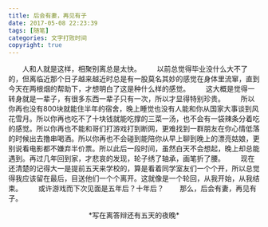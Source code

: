 ```yaml
---
title: 后会有妻，再见有子
date: 2017-05-08 22:23:39
tags: [随笔]
categories: 文字打败时间
copyright: true
---
```

　　人和人就是这样，相聚别离总是太快。
　　以前总觉得毕业没什么大不了的，但离临近那个日子越来越近时总是有一股莫名其妙的感觉在身体里流窜，直到今天在两根烟的帮助下，才想明白了这是种什么样的感觉。
　　这大概是觉得一转身就是一辈子，有很多东西一辈子只有一次，所以才显得特别珍贵。<!--more-->
　　所以你再也没有800块就能住半年的宿舍，晚上睡觉也没有人能和你从国家大事谈到风花雪月。所以你再也吃不了十块钱就能吃撑的三菜一汤，也不会有一袋辣条分着吃的感觉。所以你再也不能和哥们打游戏打到断网，更难找到一群朋友在你心情低落的时候出去撸串喝酒。所以你再也不会碰到能陪你从早上聊到晚上的漂亮姑娘，更别说看电影都不嫌弃半价票。所以此后一段时间，虽然白天不会想起，晚上却总能遇到。再过几年回到家，才悲哀的发现，轮子绣了轴承，画笔折了腰。
　　现在还清楚的记得大一是提前五天来学校的，算是看着同学室友们一个个开，所以总觉得我应该留在最后，目送他们一个个离开。这就像是一个轮回，从我开始，从我结束。
　　或许游戏而下次见面是五年后？十年后？
　　那么，后会有妻，再见有子。
<center>*写在离答辩还有五天的夜晚*</center>